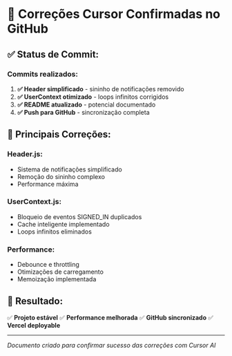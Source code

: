 # 🚀 Correções Cursor Confirmadas no GitHub

## ✅ Status de Commit:

### **Commits realizados:**
1. **✅ Header simplificado** - sininho de notificações removido
2. **✅ UserContext otimizado** - loops infinitos corrigidos
3. **✅ README atualizado** - potencial documentado
4. **✅ Push para GitHub** - sincronização completa

## 🎯 Principais Correções:

### **Header.js:**
- Sistema de notificações simplificado
- Remoção do sininho complexo
- Performance máxima

### **UserContext.js:**
- Bloqueio de eventos SIGNED_IN duplicados
- Cache inteligente implementado
- Loops infinitos eliminados

### **Performance:**
- Debounce e throttling
- Otimizações de carregamento
- Memoização implementada

## 🌟 Resultado:

✅ **Projeto estável**
✅ **Performance melhorada**
✅ **GitHub sincronizado**
✅ **Vercel deployable**

---
*Documento criado para confirmar sucesso das correções com Cursor AI*
